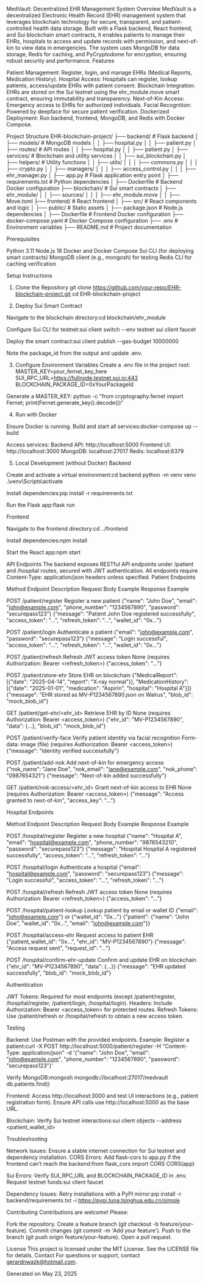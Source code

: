 MedVault: Decentralized EHR Management System
Overview
MedVault is a decentralized Electronic Health Record (EHR) management system that leverages blockchain technology for secure, transparent, and patient-controlled health data storage. Built with a Flask backend, React frontend, and Sui blockchain smart contracts, it enables patients to manage their EHRs, hospitals to access and update records with permission, and next-of-kin to view data in emergencies. The system uses MongoDB for data storage, Redis for caching, and PyCryptodome for encryption, ensuring robust security and performance.
Features

Patient Management: Register, login, and manage EHRs (Medical Reports, Medication History).
Hospital Access: Hospitals can register, lookup patients, access/update EHRs with patient consent.
Blockchain Integration: EHRs are stored on the Sui testnet using the ehr_module.move smart contract, ensuring immutability and transparency.
Next-of-Kin Access: Emergency access to EHRs for authorized individuals.
Facial Recognition: Powered by deepface for secure patient verification.
Dockerized Deployment: Run backend, frontend, MongoDB, and Redis with Docker Compose.

Project Structure
EHR-blockchain-project/
├── backend/                    # Flask backend
│   ├── models/                # MongoDB models
│   │   ├── hospital.py
│   │   ├── patient.py
│   ├── routes/                # API routes
│   │   ├── hospital.py
│   │   ├── patient.py
│   ├── services/              # Blockchain and utility services
│   │   ├── sui_blockchain.py
│   ├── helpers/               # Utility functions
│   │   ├── utils/
│   │   │   ├── commons.py
│   │   │   ├── crypto.py
│   │   ├── managers/
│   │   │   ├── access_control.py
│   │   │   ├── ehr_manager.py
│   ├── app.py                 # Flask application entry point
│   ├── requirements.txt       # Python dependencies
│   ├── Dockerfile             # Backend Docker configuration
├── blockchain/                 # Sui smart contracts
│   ├── ehr_module/
│   │   ├── sources/
│   │   │   ├── ehr_module.move
│   │   ├── Move.toml
├── frontend/                   # React frontend
│   ├── src/                   # React components and logic
│   ├── public/                # Static assets
│   ├── package.json           # Node.js dependencies
│   ├── Dockerfile             # Frontend Docker configuration
├── docker-compose.yaml         # Docker Compose configuration
├── .env                       # Environment variables
├── README.md                  # Project documentation

Prerequisites

Python 3.11
Node.js 18
Docker and Docker Compose
Sui CLI (for deploying smart contracts)
MongoDB client (e.g., mongosh) for testing
Redis CLI for caching verification

Setup Instructions
1. Clone the Repository
git clone https://github.com/your-repo/EHR-blockchain-project.git
cd EHR-blockchain-project

2. Deploy Sui Smart Contract

Navigate to the blockchain directory:cd blockchain/ehr_module


Configure Sui CLI for testnet:sui client switch --env testnet
sui client faucet


Deploy the smart contract:sui client publish --gas-budget 10000000


Note the package_id from the output and update .env.

3. Configure Environment Variables
Create a .env file in the project root:
MASTER_KEY=your_fernet_key_here
SUI_RPC_URL=https://fullnode.testnet.sui.io:443
BLOCKCHAIN_PACKAGE_ID=0xYourPackageId

Generate a MASTER_KEY:
python -c "from cryptography.fernet import Fernet; print(Fernet.generate_key().decode())"

4. Run with Docker

Ensure Docker is running.
Build and start all services:docker-compose up --build


Access services:
Backend API: http://localhost:5000
Frontend UI: http://localhost:3000
MongoDB: localhost:27017
Redis: localhost:6379



5. Local Development (without Docker)
Backend

Create and activate a virtual environment:cd backend
python -m venv venv
.\venv\Scripts\activate


Install dependencies:pip install -r requirements.txt


Run the Flask app:flask run



Frontend

Navigate to the frontend directory:cd ../frontend


Install dependencies:npm install


Start the React app:npm start



API Endpoints
The backend exposes RESTful API endpoints under /patient and /hospital routes, secured with JWT authentication. All endpoints require Content-Type: application/json headers unless specified.
Patient Endpoints



Method
Endpoint
Description
Request Body Example
Response Example



POST
/patient/register
Register a new patient
{"name": "John Doe", "email": "john@example.com", "phone_number": "1234567890", "password": "securepass123"}
{"message": "Patient John Doe registered successfully", "access_token": "...", "refresh_token": "...", "wallet_id": "0x..."}


POST
/patient/login
Authenticate a patient
{"email": "john@example.com", "password": "securepass123"}
{"message": "Login successful", "access_token": "...", "refresh_token": "...", "wallet_id": "0x..."}


POST
/patient/refresh
Refresh JWT access token
None (requires Authorization: Bearer <refresh_token>)
{"access_token": "..."}


POST
/patient/store-ehr
Store EHR on blockchain
{"MedicalReport": [{"date": "2025-04-14", "report": "X-ray normal"}], "MedicationHistory": [{"date": "2025-01-01", "medication": "Aspirin", "hospital": "Hospital A"}]}
{"message": "EHR stored as MV-P1234567890.json on Walrus", "blob_id": "mock_blob_id"}


GET
/patient/get-ehr/<ehr_id>
Retrieve EHR by ID
None (requires Authorization: Bearer <access_token>)
{"ehr_id": "MV-P1234567890", "data": {...}, "blob_id": "mock_blob_id"}


POST
/patient/verify-face
Verify patient identity via facial recognition
Form-data: image (file) (requires Authorization: Bearer <access_token>)
{"message": "Identity verified successfully"}


POST
/patient/add-nok
Add next-of-kin for emergency access
{"nok_name": "Jane Doe", "nok_email": "jane@example.com", "nok_phone": "0987654321"}
{"message": "Next-of-kin added successfully"}


GET
/patient/nok-access/<ehr_id>
Grant next-of-kin access to EHR
None (requires Authorization: Bearer <access_token>)
{"message": "Access granted to next-of-kin", "access_key": "..."}


Hospital Endpoints



Method
Endpoint
Description
Request Body Example
Response Example



POST
/hospital/register
Register a new hospital
{"name": "Hospital A", "email": "hospital@example.com", "phone_number": "9876543210", "password": "securepass123"}
{"message": "Hospital Hospital A registered successfully", "access_token": "...", "refresh_token": "..."}


POST
/hospital/login
Authenticate a hospital
{"email": "hospital@example.com", "password": "securepass123"}
{"message": "Login successful", "access_token": "...", "refresh_token": "..."}


POST
/hospital/refresh
Refresh JWT access token
None (requires Authorization: Bearer <refresh_token>)
{"access_token": "..."}


POST
/hospital/patient-lookup
Lookup patient by email or wallet ID
{"email": "john@example.com"} or {"wallet_id": "0x..."}
{"patient": {"name": "John Doe", "wallet_id": "0x...", "email": "john@example.com"}}


POST
/hospital/access-ehr
Request access to patient EHR
{"patient_wallet_id": "0x...", "ehr_id": "MV-P1234567890"}
{"message": "Access request sent", "request_id": "..."}


POST
/hospital/confirm-ehr-update
Confirm and update EHR on blockchain
{"ehr_id": "MV-P1234567890", "data": {...}}
{"message": "EHR updated successfully", "blob_id": "mock_blob_id"}


Authentication

JWT Tokens: Required for most endpoints (except /patient/register, /hospital/register, /patient/login, /hospital/login).
Headers: Include Authorization: Bearer <access_token> for protected routes.
Refresh Tokens: Use /patient/refresh or /hospital/refresh to obtain a new access token.

Testing

Backend:
Use Postman with the provided endpoints.
Example: Register a patient:curl -X POST http://localhost:5000/patient/register -H "Content-Type: application/json" -d '{"name": "John Doe", "email": "john@example.com", "phone_number": "1234567890", "password": "securepass123"}'


Verify MongoDB:mongosh mongodb://localhost:27017/medvault
db.patients.find()




Frontend:
Access http://localhost:3000 and test UI interactions (e.g., patient registration form).
Ensure API calls use http://localhost:5000 as the base URL.


Blockchain:
Verify Sui testnet interactions:sui client objects --address <patient_wallet_id>





Troubleshooting

Network Issues: Ensure a stable internet connection for Sui testnet and dependency installation.
CORS Errors: Add flask-cors to app.py if the frontend can’t reach the backend:from flask_cors import CORS
CORS(app)


Sui Errors: Verify SUI_RPC_URL and BLOCKCHAIN_PACKAGE_ID in .env. Request testnet funds:sui client faucet


Dependency Issues: Retry installations with a PyPI mirror:pip install -r backend/requirements.txt -i https://pypi.tuna.tsinghua.edu.cn/simple



Contributing
Contributions are welcome! Please:

Fork the repository.
Create a feature branch (git checkout -b feature/your-feature).
Commit changes (git commit -m 'Add your feature').
Push to the branch (git push origin feature/your-feature).
Open a pull request.

License
This project is licensed under the MIT License. See the LICENSE file for details.
Contact
For questions or support, contact gerardnwazk@hotmail.com.

Generated on May 23, 2025

